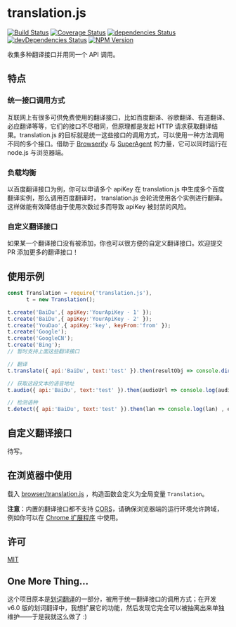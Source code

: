 # translation.js

[![Build Status](https://img.shields.io/travis/lmk123/translation.js/master.svg?style=flat-square)](https://travis-ci.org/lmk123/translation.js)
[![Coverage Status](https://img.shields.io/coveralls/lmk123/translation.js/master.svg?style=flat-square)](https://coveralls.io/github/lmk123/translation.js?branch=master)
[![dependencies Status](https://img.shields.io/david/lmk123/translation.js.svg?style=flat-square)](https://david-dm.org/lmk123/translation.js)
[![devDependencies Status](https://img.shields.io/david/dev/lmk123/translation.js.svg?style=flat-square)](https://david-dm.org/lmk123/translation.js#info=devDependencies)
[![NPM Version](https://img.shields.io/npm/v/translation.js.svg?style=flat-square)](https://www.npmjs.com/package/translation.js)

收集多种翻译接口并用同一个 API 调用。

## 特点

### 统一接口调用方式

互联网上有很多可供免费使用的翻译接口，比如百度翻译、谷歌翻译、有道翻译、必应翻译等等，它们的接口不尽相同，但原理都是发起 HTTP 请求获取翻译结果。translation.js 的目标就是统一这些接口的调用方式，可以使用一种方法调用不同的多个接口。借助于 [Browserify](http://browserify.org/) 与 [SuperAgent](https://github.com/visionmedia/superagent) 的力量，它可以同时运行在 node.js 与浏览器端。

### 负载均衡

以百度翻译接口为例，你可以申请多个 apiKey 在 translation.js 中生成多个百度翻译实例，那么调用百度翻译时， translation.js 会轮流使用各个实例进行翻译。这样做能有效降低由于使用次数过多而导致 apiKey 被封禁的风险。

### 自定义翻译接口

如果某一个翻译接口没有被添加，你也可以很方便的自定义翻译接口。欢迎提交 PR 添加更多的翻译接口！

## 使用示例

```js
const Translation = require('translation.js'),
      t = new Translation();

t.create('BaiDu',{ apiKey:'YourApiKey - 1' });
t.create('BaiDu',{ apiKey:'YourApiKey - 2' });
t.create('YouDao',{ apiKey:'key', keyFrom:'from' });
t.create('Google');
t.create('GoogleCN');
t.create('Bing');
// 暂时支持上面这些翻译接口

// 翻译
t.translate({ api:'BaiDu', text:'test' }).then(resultObj => console.dir(resultObj) , errMsg => console.log(errMsg));

// 获取这段文本的语音地址
t.audio({ api:'BaiDu', text:'test' }).then(audioUrl => console.log(audioUrl) , errMsg => console.log(errMsg));

// 检测语种
t.detect({ api:'BaiDu', text:'test' }).then(lan => console.log(lan) , errMsg => console.log(errMsg));
```

## 自定义翻译接口

待写。

## 在浏览器中使用

载入 [browser/translation.js](https://github.com/lmk123/translation.js/blob/master/browser/translation.js) ，构造函数会定义为全局变量 `Translation`。

**注意**：内置的翻译接口都不支持 [CORS](https://developer.mozilla.org/en-US/docs/Web/HTTP/Access_control_CORS)，请确保浏览器端的运行环境允许跨域，例如你可以在 [Chrome 扩展程序](https://developer.chrome.com/extensions) 中使用。

## 许可

[MIT](https://github.com/lmk123/translation.js/blob/master/LICENSE.md)

## One More Thing...

这个项目原本是[划词翻译](https://github.com/lmk123/crx-selection-translate)的一部分，被用于统一翻译接口的调用方式；在开发 v6.0 版的划词翻译中，我想扩展它的功能，然后发现它完全可以被抽离出来单独维护——于是我就这么做了 :)

